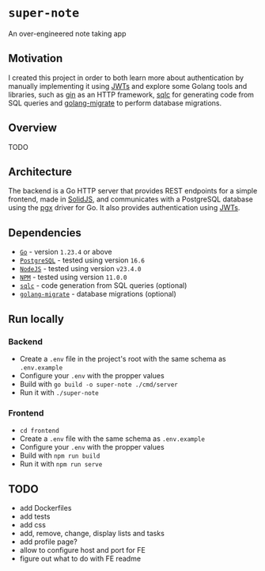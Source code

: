 # `super-note`

An over-engineered note taking app

## Motivation

I created this project in order to both learn more about authentication by manually
implementing it using [JWTs](https://jwt.io/) and explore some Golang tools and
libraries, such as [gin](https://github.com/gin-gonic/gin) as an HTTP framework,
[sqlc](https://sqlc.dev/) for generating code from SQL queries and
[golang-migrate](https://github.com/golang-migrate/migrate) to perform database migrations.

## Overview

TODO

## Architecture

The backend is a Go HTTP server that provides REST endpoints for a simple frontend,
made in [SolidJS](https://www.solidjs.com/), and communicates with a PostgreSQL
database using the [pgx](https://github.com/jackc/pgx) driver for Go.
It also provides authentication using [JWTs](https://jwt.io/).

## Dependencies

- [`Go`](https://go.dev/) - version `1.23.4` or above
- [`PostgreSQL`](https://www.postgresql.org/) - tested using version `16.6`
- [`NodeJS`](https://docs.npmjs.com/downloading-and-installing-node-js-and-npm) - tested using version `v23.4.0`
- [`NPM`](https://docs.npmjs.com/downloading-and-installing-node-js-and-npm) - tested using version `11.0.0`
- [`sqlc`](https://sqlc.dev/) - code generation from SQL queries (optional)
- [`golang-migrate`](https://github.com/golang-migrate/migrate) - database migrations (optional)

## Run locally

### Backend

- Create a `.env` file in the project's root with the same schema as `.env.example`
- Configure your `.env` with the propper values
- Build with `go build -o super-note ./cmd/server`
- Run it with `./super-note`

### Frontend

- `cd frontend`
- Create a `.env` file  with the same schema as `.env.example`
- Configure your `.env` with the propper values
- Build with `npm run build`
- Run it with `npm run serve`

## TODO

- add Dockerfiles
- add tests
- add css
- add, remove, change, display lists and tasks
- add profile page?
- allow to configure host and port for FE
- figure out what to do with FE readme
